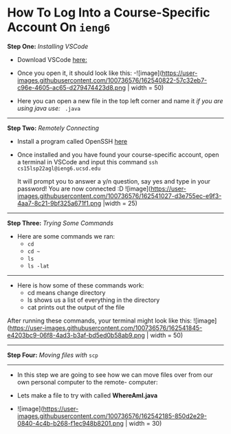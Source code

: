 # How To Log Into a Course-Specific Account On `ieng6`


**Step One:**
*Installing VSCode*

- Download VSCode [here:](https://code.visualstudio.com/download)

- Once you open it, it should look like this:
-![image](https://user-images.githubusercontent.com/100736576/162540822-57c32eb7-c96e-4605-ac65-d279474423d8.png | width = 50)

 
- Here you can open a new file in the top left corner and name it
      *if you are using java use:* ` .java`
      
***

**Step Two:**
*Remotely Connecting*

- Install a program called OpenSSH [here](https://docs.microsoft.com/en-us/windows-server/administration/openssh/openssh_install_firstuse)

- Once installed and you have found your course-specific account, open a terminal in VSCode
  and input this command `ssh cs15lsp22agl@ieng6.ucsd.edu`
  
  It will prompt you to answer a y/n question, say yes and type in your password!
  You are now connected :D
  ![image](https://user-images.githubusercontent.com/100736576/162541027-d3e755ec-e9f3-4aa7-8c21-9bf325a671f1.png |width = 25)

***  
  
  
**Step Three:**
*Trying Some Commands*

- Here are some commands we ran:
  - `cd`
  - `cd ~`
  - `ls`
  - `ls -lat`
 ***
 - Here is how some of these commands work:
    - cd means change directory
    - ls shows us a list of everything in the directory
    - cat prints out the output of the file
 
 After running these commands, your terminal might look like this:
 ![image](https://user-images.githubusercontent.com/100736576/162541845-e4203bc9-06f8-4ad3-b3af-bd5ed0b58ab9.png | width = 50)

***

**Step Four:**
*Moving files with* `scp`
***
- In this step we are going to see how we can move files over from our own personal computer to the remote- computer:
                                                                                                                     
- Lets make a file to try with called **WhereAmI.java**
- ![image](https://user-images.githubusercontent.com/100736576/162542185-850d2e29-0840-4c4b-b268-f1ec948b8201.png | width = 30)




